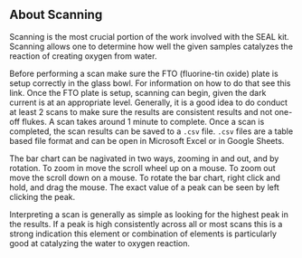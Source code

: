 <h2>About Scanning</h2>

<p>Scanning is the most crucial portion of the work involved with the SEAL kit. Scanning allows one to determine how well the given samples catalyzes the reaction of creating oxygen from water.</p>

<p>Before performing a scan make sure the FTO (fluorine-tin oxide) plate is setup correctly in the glass bowl. For information on how to do that see <a style="color: {}; text-decoration: none" href="https://www.notion.so/Testing-a-Plate-c89e93b206d74cbba8a8eca2605be462#4e1335f53f764527a14e2089e86d3f7c">this link</a>. Once the FTO plate is setup, scanning can begin, given the dark current is at an appropriate level.  Generally, it is a good idea to do conduct at least 2 scans to make sure the results are consistent results and not one-off flukes. A scan takes around 1 minute to complete.  Once a scan is completed, the scan results can be saved to a <code>.csv</code> file. <code>.csv</code> files are a table based file format and can be open in Microsoft Excel or in Google Sheets.

<p>The bar chart can be nagivated in two ways, zooming in and out, and by rotation.  To zoom in move the scroll wheel up on a mouse.  To zoom out move the scroll down on a mouse.  To rotate the bar chart, right click and hold, and drag the mouse. The exact value of a peak can be seen by left clicking the peak.</p>

<p>Interpreting a scan is generally as simple as looking for the highest peak in the results.  If a peak is high consistently across all or most scans this is a strong indication this element or combination of elements is particularly good at catalyzing the water to oxygen reaction.</p>
